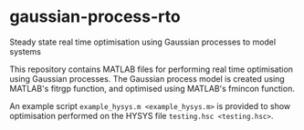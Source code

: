 # gaussian-process-rto
Steady state real time optimisation using Gaussian processes to model systems

This repository contains MATLAB files for performing real time optimisation using Gaussian processes. The Gaussian process model is created using MATLAB's fitrgp function, and optimised using MATLAB's fmincon function. 

An example script `example_hysys.m <example_hysys.m>` is provided to show optimisation performed on the HYSYS file `testing.hsc <testing.hsc>`.